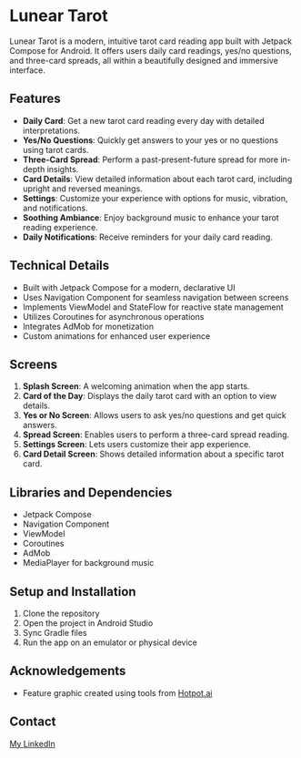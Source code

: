 # Lunear Tarot

Lunear Tarot is a modern, intuitive tarot card reading app built with Jetpack Compose for Android. 
It offers users daily card readings, yes/no questions, and three-card spreads, all within a beautifully designed and immersive interface.

## Features

- **Daily Card**: Get a new tarot card reading every day with detailed interpretations.
- **Yes/No Questions**: Quickly get answers to your yes or no questions using tarot cards.
- **Three-Card Spread**: Perform a past-present-future spread for more in-depth insights.
- **Card Details**: View detailed information about each tarot card, including upright and reversed meanings.
- **Settings**: Customize your experience with options for music, vibration, and notifications.
- **Soothing Ambiance**: Enjoy background music to enhance your tarot reading experience.
- **Daily Notifications**: Receive reminders for your daily card reading.

## Technical Details

- Built with Jetpack Compose for a modern, declarative UI
- Uses Navigation Component for seamless navigation between screens
- Implements ViewModel and StateFlow for reactive state management
- Utilizes Coroutines for asynchronous operations
- Integrates AdMob for monetization
- Custom animations for enhanced user experience

## Screens

1. **Splash Screen**: A welcoming animation when the app starts.
2. **Card of the Day**: Displays the daily tarot card with an option to view details.
3. **Yes or No Screen**: Allows users to ask yes/no questions and get quick answers.
4. **Spread Screen**: Enables users to perform a three-card spread reading.
5. **Settings Screen**: Lets users customize their app experience.
6. **Card Detail Screen**: Shows detailed information about a specific tarot card.

## Libraries and Dependencies

- Jetpack Compose
- Navigation Component
- ViewModel
- Coroutines
- AdMob
- MediaPlayer for background music

## Setup and Installation

1. Clone the repository
2. Open the project in Android Studio
3. Sync Gradle files
4. Run the app on an emulator or physical device

## Acknowledgements

- Feature graphic created using tools from [Hotpot.ai](https://hotpot.ai)


## Contact

[My LinkedIn](https://www.linkedin.com/in/ekaterina-nichiporenko-0b3223207/)
